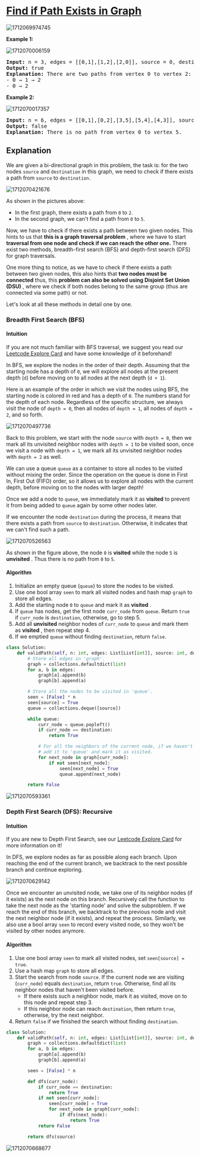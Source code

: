 # [Find if Path Exists in Graph](https://leetcode.com/problems/find-if-path-exists-in-graph/)

![1712069974745](image/2.Find_if_path_exists_in_graph/1712069974745.png)

**Example 1:**

![1712070006159](image/2.Find_if_path_exists_in_graph/1712070006159.png)

<pre><strong>Input:</strong> n = 3, edges = [[0,1],[1,2],[2,0]], source = 0, destination = 2
<strong>Output:</strong> true
<strong>Explanation:</strong> There are two paths from vertex 0 to vertex 2:
- 0 → 1 → 2
- 0 → 2
</pre>

**Example 2:**

![1712070017357](image/2.Find_if_path_exists_in_graph/1712070017357.png)

<pre><strong>Input:</strong> n = 6, edges = [[0,1],[0,2],[3,5],[5,4],[4,3]], source = 0, destination = 5
<strong>Output:</strong> false
<strong>Explanation:</strong> There is no path from vertex 0 to vertex 5.
</pre>

## Explanation

We are given a bi-directional graph in this problem, the task is: for the two nodes `source` and `destination` in this graph, we need to check if there exists a path from `source` to `destination`.

![1712070421676](image/2.Find_if_path_exists_in_graph/1712070421676.png)

As shown in the pictures above:

- In the first graph, there exists a path from `0` to `2`.
- In the second graph, we can't find a path from `0` to `5`.

Now, we have to check if there exists a path between two given nodes. This hints to us that **this is a graph traversal problem** , where we have to start **traversal from one node and check if we can reach the other one.**
There exist two methods, breadth-first search (BFS) and depth-first search (DFS) for graph traversals.

One more thing to notice, as we have to check if there exists a path between two given nodes, this also hints that **two nodes must be connected** thus, this **problem can also be solved using Disjoint Set Union (DSU)** , where we check if both nodes belong to the same group (thus are connected via some path) or not.

Let's look at all these methods in detail one by one.

### Breadth First Search (BFS)

#### Intuition

If you are not much familiar with BFS traversal, we suggest you read our [Leetcode Explore Card](https://leetcode.com/explore/learn/card/queue-stack/231/practical-application-queue/) and have some knowledge of it beforehand!

In BFS, we explore the nodes in the order of their depth. Assuming that the starting node has a depth of `0`, we will explore all nodes at the present depth (`d`) before moving on to all nodes at the next depth (`d + 1`).

Here is an example of the order in which we visit the nodes using BFS, the starting node is colored in red and has a depth of `0`. The numbers stand for the depth of each node. Regardless of the specific structure, we always visit the node of `depth = 0`, then all nodes of `depth = 1`, all nodes of `depth = 2`, and so forth.

![1712070497736](image/2.Find_if_path_exists_in_graph/1712070497736.png)

Back to this problem, we start with the node `source` with `depth = 0`, then we mark all its unvisited neighbor nodes with `depth = 1` to be visited soon, once we visit a node with `depth = 1`, we mark all its unvisited neighbor nodes with `depth = 2` as well.

We can use a queue `queue` as a container to store all nodes to be visited without mixing the order. Since the operation on the queue is done in First In, First Out (FIFO) order, so it allows us to explore all nodes with the current depth, before moving on to the nodes with larger depth!

Once we add a node to `queue`, we immediately mark it as **visited** to prevent it from being added to `queue` again by some other nodes later.

If we encounter the node `destination` during the process, it means that there exists a path from `source` to `destination`. Otherwise, it indicates that we can't find such a path.

![1712070526563](image/2.Find_if_path_exists_in_graph/1712070526563.png)

As shown in the figure above, the node `0` is **visited** while the node `5` is **unvisited** . Thus there is no path from `0` to `5`.

#### Algorithm

1. Initialize an empty queue (`queue`) to store the nodes to be visited.
2. Use one bool array `seen` to mark all visited nodes and hash map `graph` to store all edges.
3. Add the starting node `0` to `queue` and mark it as **visited** .
4. If `queue` has nodes, get the first node `curr_node` from `queue`. Return `true` if `curr_node` is `destination`, otherwise, go to step 5.
5. Add all **unvisited** neighbor nodes of `curr_node` to `queue` and mark them as **visited** , then repeat step 4.
6. If we emptied `queue` without finding `destination`, return `false`.

```python
class Solution:
    def validPath(self, n: int, edges: List[List[int]], source: int, destination: int) -> bool:
        # Store all edges in 'graph'.
        graph = collections.defaultdict(list)
        for a, b in edges:
            graph[a].append(b)
            graph[b].append(a)

        # Store all the nodes to be visited in 'queue'.
        seen = [False] * n
        seen[source] = True
        queue = collections.deque([source])

        while queue:
            curr_node = queue.popleft()
            if curr_node == destination:
                return True

            # For all the neighbors of the current node, if we haven't visit it before,
            # add it to 'queue' and mark it as visited.
            for next_node in graph[curr_node]:
                if not seen[next_node]:
                    seen[next_node] = True
                    queue.append(next_node)

        return False
```

![1712070593361](image/2.Find_if_path_exists_in_graph/1712070593361.png)

### Depth First Search (DFS): Recursive

#### Intuition

If you are new to Depth First Search, see our [Leetcode Explore Card](https://leetcode.com/explore/learn/card/queue-stack/232/practical-application-stack/) for more information on it!

In DFS, we explore nodes as far as possible along each branch. Upon reaching the end of the current branch, we backtrack to the next possible branch and continue exploring.

![1712070629142](image/2.Find_if_path_exists_in_graph/1712070629142.png)

Once we encounter an unvisited node, we take one of its neighbor nodes (if it exists) as the next node on this branch. Recursively call the function to take the next node as the 'starting node' and solve the subproblem. If we reach the end of this branch, we backtrack to the previous node and visit the next neighbor node (if it exists), and repeat the process. Similarly, we also use a bool array `seen` to record every visited node, so they won't be visited by other nodes anymore.

#### Algorithm

1. Use one bool array `seen` to mark all visited nodes, set `seen[source] = true`.
2. Use a hash map `graph` to store all edges.
3. Start the search from node `source`. If the current node we are visiting (`curr_node`) equals `destination`, return `true`. Otherwise, find all its neighbor nodes that haven't been visited before.
   - If there exists such a neighbor node, mark it as visited, move on to this node and repeat step 3.
   - If this neighbor node can reach `destination`, then return `true`, otherwise, try the next neighbor.
4. Return `false` if we finished the search without finding `destination`.

```python
class Solution:
    def validPath(self, n: int, edges: List[List[int]], source: int, destination: int) -> bool:
        graph = collections.defaultdict(list)
        for a, b in edges:
            graph[a].append(b)
            graph[b].append(a)

        seen = [False] * n

        def dfs(curr_node):
            if curr_node == destination:
                return True
            if not seen[curr_node]:
                seen[curr_node] = True
                for next_node in graph[curr_node]:
                    if dfs(next_node):
                        return True
            return False

        return dfs(source)
```

![1712070668677](image/2.Find_if_path_exists_in_graph/1712070668677.png)
